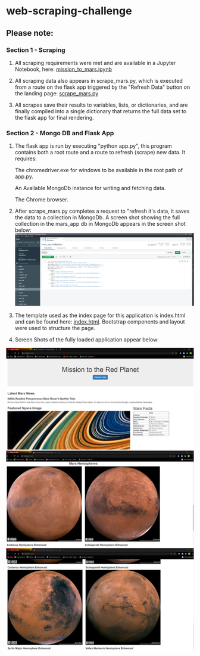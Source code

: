 # web-scraping-challenge

## Please note:

### Section 1 - Scraping

1. All scraping requirements were met and are available in a Jupyter Notebook, here: [mission_to_mars.ipynb](Missions_to_Mars/mission_to_mars.ipynb)

2. All scraping data also appears in scrape_mars.py, which is executed from a route on the flask app triggered by the "Refresh Data" button on the landing page:
[scrape_mars.py](Missions_to_Mars/scrape_mars.py)

3. All scrapes save their results to variables, lists, or dictionaries, and are finally compiled into a single dictionary that returns the full data set to the flask app for final rendering.

### Section 2 - Mongo DB and Flask App 

1.  The flask app is run by executing "python app.py", this program contains both a root route and a route to refresh (scrape) new data.  It requires:
    
    The chromedriver.exe for windows to be available in the root path of app.py. 
    
    An Available MongoDb instance for writing and fetching data.

    The Chrome browser.


2. After scrape_mars.py completes a request to "refresh it's data, it saves the data to a collection in MongoDb. A screen shot showing the full collection in the mars_app db in MongoDb appears in the screen shot below: 
![Screenshot](Missions_to_Mars/screenshot/MongoDBCompassScreenCapture.PNG)

3. The template used as the index page for this application is index.html and can be found here: [index.html](Missions_to_Mars/templates/index.html). Bootstrap components and layout were used to structure the page.

4. Screen Shots of the fully loaded application appear below:

![Screenshot](Missions_to_Mars/screenshot/ScreenCapture1.PNG)
![Screenshot](Missions_to_Mars/screenshot/ScreenCapture2.PNG)
![Screenshot](Missions_to_Mars/screenshot/ScreenCapture3.PNG)

